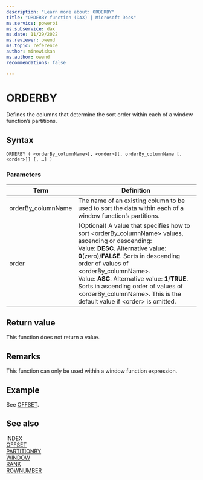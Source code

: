 ```yaml
---
description: "Learn more about: ORDERBY"
title: "ORDERBY function (DAX) | Microsoft Docs"
ms.service: powerbi 
ms.subservice: dax
ms.date: 11/29/2022
ms.reviewer: owend
ms.topic: reference
author: minewiskan
ms.author: owend 
recommendations: false

---
```


# ORDERBY

Defines the columns that determine the sort order within each of a window function’s partitions.
  
## Syntax  
  
```dax
ORDERBY ( <orderBy_columnName>[, <order>][, orderBy_columnName [, <order>]] [, …] )
```
  
### Parameters  
  
|Term|Definition|  
|--------|--------------|  
|orderBy_columnName|The name of an existing column to be used to sort the data within each of a window function’s partitions.|
|order|(Optional) A value that specifies how to sort \<orderBy_columnName> values, ascending or descending:<br> Value: **DESC**. Alternative value: **0**(zero)/**FALSE**. Sorts in descending order of values of \<orderBy_columnName>. <br> Value: **ASC**. Alternative value: **1**/**TRUE**. Sorts in ascending order of values of \<orderBy_columnName>. This is the default value if \<order> is omitted.|

## Return value

This function does not return a value.  
  
## Remarks

This function can only be used within a window function expression.

## Example

See [OFFSET](offset-function-dax.md).

## See also

[INDEX](index-function-dax.md)  
[OFFSET](offset-function-dax.md)  
[PARTITIONBY](partitionby-function-dax.md)  
[WINDOW](window-function-dax.md)  
[RANK](rank-function-dax.md)  
[ROWNUMBER](rownumber-function-dax.md)